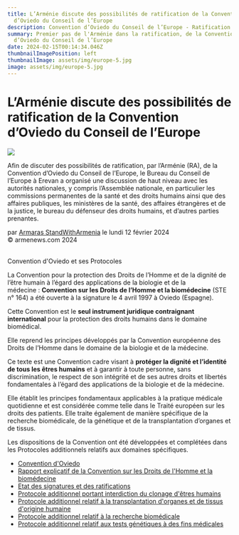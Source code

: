 ```yaml
---
title: L’Arménie discute des possibilités de ratification de la Convention
  d’Oviedo du Conseil de l’Europe
description: Convention d’Oviedo du Conseil de l’Europe - Ratification de l'Arménie - Europe
summary: Premier pas de l'Arménie dans la ratification, de la Convention
  d’Oviedo du Conseil de l’Europe
date: 2024-02-15T00:14:34.046Z
thumbnailImagePosition: left
thumbnailImage: assets/img/europe-5.jpg
image: assets/img/europe-5.jpg
---
```

<!--StartFragment-->

# L’Arménie discute des possibilités de ratification de la Convention d’Oviedo du Conseil de l’Europe



![](https://www.armenews.com/IMG/arton112677.jpg)

Afin de discuter des possibilités de ratification, par l’Arménie (RA), de la Convention d’Oviedo du Conseil de l’Europe, le Bureau du Conseil de l’Europe à Erevan a organisé une discussion de haut niveau avec les autorités nationales, y compris l’Assemblée nationale, en particulier les commissions permanentes de la santé et des droits humains ainsi que des affaires publiques, les ministères de la santé, des affaires étrangères et de la justice, le bureau du défenseur des droits humains, et d’autres parties prenantes.

par [Armaras StandWithArmenia](https://www.armenews.com/spip.php?page=auteur&id_auteur=2553) le lundi 12 février 2024\
© armenews.com 2024

\
Convention d'Oviedo et ses Protocoles

La Convention pour la protection des Droits de l’Homme et de la dignité de l’être humain à l’égard des applications de la biologie et de la médecine : **Convention sur les Droits de l’Homme et la biomédecine** (STE n° 164) a été ouverte à la signature le 4 avril 1997 à Oviedo (Espagne).

[](<>)Cette Convention est le **seul instrument juridique contraignant international** pour la protection des droits humains dans le domaine biomédical.

Elle reprend les principes développés par la Convention européenne des Droits de l’Homme dans le domaine de la biologie et de la médecine.

Ce texte est une Convention cadre visant à **protéger la dignité et l’identité de tous les êtres humains** et à garantir à toute personne, sans discrimination, le respect de son intégrité et de ses autres droits et libertés fondamentales à l’égard des applications de la biologie et de la médecine.

Elle établit les principes fondamentaux applicables à la pratique médicale quotidienne et est considérée comme telle dans le Traité européen sur les droits des patients. Elle traite également de manière spécifique de la recherche biomédicale, de la génétique et de la transplantation d’organes et de tissus.

Les dispositions de la Convention ont été développées et complétées dans les Protocoles additionnels relatifs aux domaines spécifiques.

* [Convention d'Oviedo](http://conventions.coe.int/Treaty/fr/Treaties/Html/164.htm)
* [](<>)[Rapport explicatif de la Convention sur les Droits de l'Homme et la biomédecine](https://rm.coe.int/1680a8e4d1)
* [Etat des signatures et des ratifications](https://rm.coe.int/inf-2021-14-etat-sign-ratif-reserves-bil/1680a50e48)
* [Protocole additionnel portant interdiction du clonage d'êtres humains](http://conventions.coe.int/Treaty/fr/Treaties/Html/168.htm)
* [Protocole additionnel relatif à la transplantation d'organes et de tissus d'origine humaine](http://conventions.coe.int/Treaty/fr/Treaties/Html/186.htm)
* [Protocole additionnel relatif à la recherche biomédicale](http://conventions.coe.int/Treaty/fr/Treaties/Html/195.htm)
* [Protocole additionnel relatif aux tests génétiques à des fins médicales](http://conventions.coe.int/Treaty/fr/Treaties/Html/203.htm)